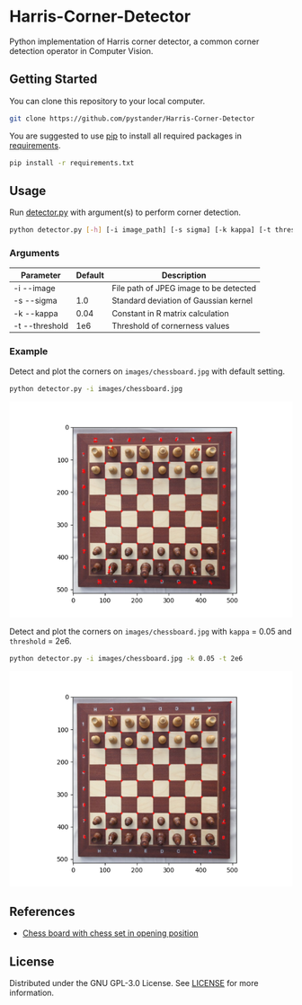 # Harris-Corner-Detector
Python implementation of Harris corner detector, a common corner detection operator in Computer Vision.


## Getting Started
You can clone this repository to your local computer.
```bash
git clone https://github.com/pystander/Harris-Corner-Detector
```

You are suggested to use [pip](https://pypi.org/project/pip/) to install all required packages in [requirements](requirements.txt).
```bash
pip install -r requirements.txt
```


## Usage
Run [detector.py](detector.py) with argument(s) to perform corner detection.
```bash
python detector.py [-h] [-i image_path] [-s sigma] [-k kappa] [-t threshold]
```

### Arguments
| Parameter      | Default               | Description                             |
| -------------- | --------------------- | --------------------------------------- |
| -i --image     |                       | File path of JPEG image to be detected  |
| -s --sigma     | 1.0                   | Standard deviation of Gaussian kernel   |
| -k --kappa     | 0.04                  | Constant in R matrix calculation        |
| -t --threshold | 1e6                   | Threshold of cornerness values          |

### Example
Detect and plot the corners on `images/chessboard.jpg` with default setting.
```bash
python detector.py -i images/chessboard.jpg
```

<img src="sample_outputs/chessboard_sample1.png" height=384 alt="Sample output 1 of chessboard">

</br>

Detect and plot the corners on `images/chessboard.jpg` with `kappa` = 0.05 and `threshold` = 2e6.
```bash
python detector.py -i images/chessboard.jpg -k 0.05 -t 2e6
```

<img src="sample_outputs/chessboard_sample2.png" height=384 alt="Sample output 2 of chessboard">


## References
- [Chess board with chess set in opening position](https://commons.wikimedia.org/wiki/File:Chess_board_with_chess_set_in_opening_position_IMG_5994.JPG)


## License
Distributed under the GNU GPL-3.0 License. See [LICENSE](LICENSE) for more information.
